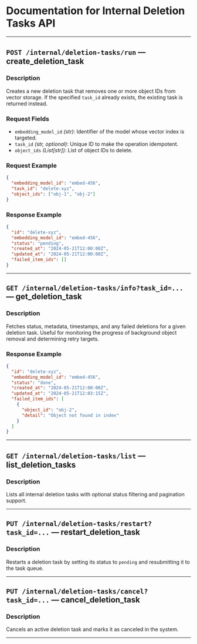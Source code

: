 # Documentation for Internal Deletion Tasks API

---

## `POST /internal/deletion-tasks/run` — create_deletion_task

### Description
Creates a new deletion task that removes one or more object IDs from vector storage. If the specified `task_id` already exists, the existing task is returned instead.

### Request Fields
- `embedding_model_id` *(str)*: Identifier of the model whose vector index is targeted.
- `task_id` *(str, optional)*: Unique ID to make the operation idempotent.
- `object_ids` *(List[str])*: List of object IDs to delete.

### Request Example
```json
{
  "embedding_model_id": "embed-456",
  "task_id": "delete-xyz",
  "object_ids": ["obj-1", "obj-2"]
}
```

### Response Example
```json
{
  "id": "delete-xyz",
  "embedding_model_id": "embed-456",
  "status": "pending",
  "created_at": "2024-05-21T12:00:00Z",
  "updated_at": "2024-05-21T12:00:00Z",
  "failed_item_ids": []
}
```

---

## `GET /internal/deletion-tasks/info?task_id=...` — get_deletion_task

### Description
Fetches status, metadata, timestamps, and any failed deletions for a given deletion task. Useful for monitoring the progress of background object removal and determining retry targets.

### Response Example
```json
{
  "id": "delete-xyz",
  "embedding_model_id": "embed-456",
  "status": "done",
  "created_at": "2024-05-21T12:00:00Z",
  "updated_at": "2024-05-21T12:03:15Z",
  "failed_item_ids": [
    {
      "object_id": "obj-2",
      "detail": "Object not found in index"
    }
  ]
}
```

---

## `GET /internal/deletion-tasks/list` — list_deletion_tasks

### Description
Lists all internal deletion tasks with optional status filtering and pagination support.

---

## `PUT /internal/deletion-tasks/restart?task_id=...` — restart_deletion_task

### Description
Restarts a deletion task by setting its status to `pending` and resubmitting it to the task queue.

---

## `PUT /internal/deletion-tasks/cancel?task_id=...` — cancel_deletion_task

### Description
Cancels an active deletion task and marks it as canceled in the system.

---